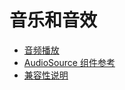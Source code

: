 # 音乐和音效

- [音频播放](audio.md)
- [AudioSource 组件参考](../components/audiosource.md)
- [兼容性说明](compatibility.md)
